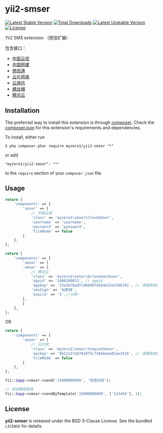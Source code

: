 # yii2-smser
[![Latest Stable Version](https://poser.pugx.org/myzero1/yii2-smser/v/stable)](https://packagist.org/packages/myzero1/yii2-smser) [![Total Downloads](https://poser.pugx.org/myzero1/yii2-smser/downloads)](https://packagist.org/packages/myzero1/yii2-smser) [![Latest Unstable Version](https://poser.pugx.org/myzero1/yii2-smser/v/unstable)](https://packagist.org/packages/myzero1/yii2-smser) [![License](https://poser.pugx.org/myzero1/yii2-smser/license)](https://packagist.org/packages/myzero1/yii2-smser)

Yii2 SMS extension （短信扩展）

包含接口：

* [中国云信](http://www.sms.cn/)
* [中国网建](http://www.smschinese.cn/)
* [商信通](http://www.sxtsms.com/)
* [云片网络](http://www.yunpian.com/)
* [云通讯](http://www.yuntongxun.com/)
* [螺丝帽](http://www.luosimao.com/)
* [腾讯云](https://cloud.tencent.com/document/product/382)

## Installation

The preferred way to install this extension is through [composer](http://getcomposer.org/download/). Check the [composer.json](https://github.com/myzero1/yii2-smser/blob/master/composer.json) for this extension's requirements and dependencies.

To install, either run

```
$ php composer.phar require myzero1/yii2-smser "*"
```

or add

```
"myzero1/yii2-smser": "*"
```

to the ```require``` section of your `composer.json` file.

## Usage

```php
return [
    'components' => [
        'smser' => [
            // 中国云信
            'class' => 'myzero1\smser\CloudSmser',
            'username' => 'username',
            'password' => 'password',
            'fileMode' => false
        ]
    ],
];
```

```php
return [
    'components' => [
        'smser' => [
        'smser' => [
            // 腾讯云
            'class' => 'myzero1\smser\QcloudsmsSmser',
            'appid' => '1400280813', // appid
            'appkey' => '23e167badfc804d97d454e32e258b781', // 请替换成您的apikey
            'smsSign' => '玩索得',
            'expire' => '5',//分钟
        ],
        ]
    ],
];
```

OR

```php
return [
    'components' => [
        'smser' => [
            // 云片网
            'class' => 'myzero1\smser\YunpianSmser',
            'apikey' => '9b11127a9701975c734b8aee81ee3526', // 请替换成您的apikey
            'fileMode' => false
        ]
    ],
];
```

```php
Yii::$app->smser->send('15000000000', '短信内容');
```

```php
// 发送模板短信
Yii::$app->smser->sendByTemplate('15000000000', ['123456'], 1);
```

## License

**yii2-smser** is released under the BSD 3-Clause License. See the bundled `LICENSE` for details.
